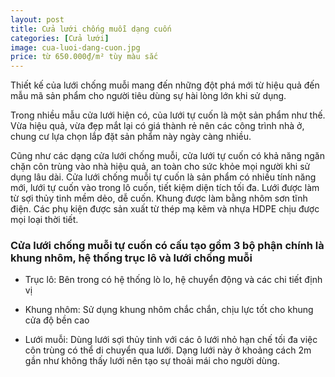 ```yaml
---
layout: post
title: Cửa lưới chống muỗi dạng cuốn
categories: [Cửa lưới]
image: cua-luoi-dang-cuon.jpg
price: từ 650.000₫/m² tùy màu sắc
---
```


Thiết kế của lưới chống muỗi mang đến những đột phá mới từ hiệu quả đến mẫu mã sản phẩm cho người tiêu dùng sự hài lòng lớn khi sử dụng.

Trong nhiều mẫu cửa lưới hiện có, của lưới tự cuốn là một sản phẩm như thế. Vừa hiệu quả, vừa đẹp mắt lại có giá thành rẻ nên các công trình nhà ở, chung cư lựa chọn lắp đặt sản phẩm này ngày càng nhiều.

Cũng như các dạng cửa lưới chống muỗi, cửa lưới tự cuốn có khả năng ngăn chặn côn trùng vào nhà hiệu quả, an toàn cho sức khỏe mọi người khi sử dụng lâu dài. Cửa lưới chống muỗi tự cuốn là sản phẩm có nhiều tính năng mới, lưới tự cuốn vào trong lô cuốn, tiết kiệm diện tích tối đa. Lưới được làm từ sợi thủy tinh mềm dẻo, dễ cuốn. Khung được làm bằng nhôm sơn tĩnh điện. Các phụ kiện được sản xuất từ thép mạ kẽm và nhựa HDPE chịu được mọi loại thời tiết.

### Cửa lưới chống muỗi tự cuốn có cấu tạo gồm 3 bộ phận chính là khung nhôm, hệ thống trục lô và lưới chống muỗi
- Trục lô: Bên trong có hệ thống lò lo, hệ chuyển động và các chi tiết định vị

- Khung nhôm: Sử dụng khung nhôm chắc chắn, chịu lực tốt cho khung cửa độ bền cao

- Lưới muỗi: Dùng lưới sợi thủy tinh với các ô lưới nhỏ hạn chế tối đa việc côn trùng có thể di chuyển qua lưới. Dạng lưới này ở khoảng cách 2m gần như không thấy lưới nên tạo sự thoải mái cho người dùng.